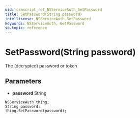 ```yaml
---
uid: crmscript_ref_NSServiceAuth_SetPassword
title: SetPassword(String password)
intellisense: NSServiceAuth.SetPassword
keywords: NSServiceAuth, GetPassword
so.topic: reference
---
```


# SetPassword(String password)

The (decrypted) password or token

## Parameters

* **password** String

```crmscript
NSServiceAuth thing;
String password;
thing.SetPassword(password);
```

